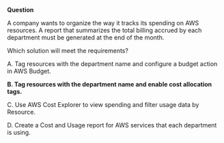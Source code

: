 **Question**

A company wants to organize the way it tracks its spending on AWS resources. A report that summarizes the total billing accrued by each department must be generated at the end of the month.

Which solution will meet the requirements?

A. Tag resources with the department name and configure a budget action in AWS Budget.

**B. Tag resources with the department name and enable cost allocation tags.**

C. Use AWS Cost Explorer to view spending and filter usage data by Resource.

D. Create a Cost and Usage report for AWS services that each department is using.
